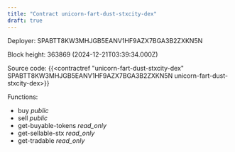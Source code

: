 ```yaml
---
title: "Contract unicorn-fart-dust-stxcity-dex"
draft: true
---
```

Deployer: SPABTT8KW3MHJGB5EANV1HF9AZX7BGA3B2ZXKN5N


 



Block height: 363869 (2024-12-21T03:39:34.000Z)

Source code: {{<contractref "unicorn-fart-dust-stxcity-dex" SPABTT8KW3MHJGB5EANV1HF9AZX7BGA3B2ZXKN5N unicorn-fart-dust-stxcity-dex>}}

Functions:

* buy _public_
* sell _public_
* get-buyable-tokens _read_only_
* get-sellable-stx _read_only_
* get-tradable _read_only_
